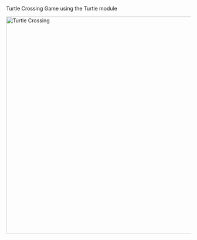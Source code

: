 Turtle Crossing Game using the Turtle module

<img width="594" alt="Turtle Crossing" src="https://user-images.githubusercontent.com/80412098/124171892-fb6d7380-da5d-11eb-845d-e4ad0bc86f52.png">

